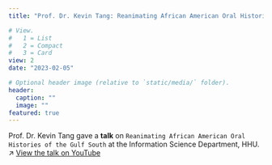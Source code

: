 ```yaml
---
title: "Prof. Dr. Kevin Tang: Reanimating African American Oral Histories of the Gulf South"

# View.
#   1 = List
#   2 = Compact
#   3 = Card
view: 2
date: "2023-02-05"

# Optional header image (relative to `static/media/` folder).
header:
  caption: ""
  image: ""
featured: true
---
```

Prof. Dr. Kevin Tang gave a **talk** on `Reanimating African American Oral Histories of the Gulf South` at the Information Science Department, HHU.
:arrow_upper_right: [View the talk on YouTube](https://www.youtube.com/watch?v=yLus_ODOXEk)